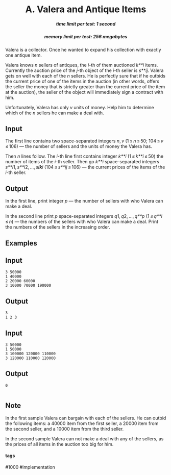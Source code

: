 <h1 style='text-align: center;'> A. Valera and Antique Items</h1>

<h5 style='text-align: center;'>time limit per test: 1 second</h5>
<h5 style='text-align: center;'>memory limit per test: 256 megabytes</h5>

Valera is a collector. Once he wanted to expand his collection with exactly one antique item.

Valera knows *n* sellers of antiques, the *i*-th of them auctioned *k**i* items. Currently the auction price of the *j*-th object of the *i*-th seller is *s**ij*. Valera gets on well with each of the *n* sellers. He is perfectly sure that if he outbids the current price of one of the items in the auction (in other words, offers the seller the money that is strictly greater than the current price of the item at the auction), the seller of the object will immediately sign a contract with him.

Unfortunately, Valera has only *v* units of money. Help him to determine which of the *n* sellers he can make a deal with.

## Input

The first line contains two space-separated integers *n*, *v* (1 ≤ *n* ≤ 50; 104 ≤ *v* ≤ 106) — the number of sellers and the units of money the Valera has.

Then *n* lines follow. The *i*-th line first contains integer *k**i* (1 ≤ *k**i* ≤ 50) the number of items of the *i*-th seller. Then go *k**i* space-separated integers *s**i*1, *s**i*2, ..., *s**ik**i* (104 ≤ *s**ij* ≤ 106) — the current prices of the items of the *i*-th seller. 

## Output

In the first line, print integer *p* — the number of sellers with who Valera can make a deal.

In the second line print *p* space-separated integers *q*1, *q*2, ..., *q**p* (1 ≤ *q**i* ≤ *n*) — the numbers of the sellers with who Valera can make a deal. Print the numbers of the sellers in the increasing order. 

## Examples

## Input


```
3 50000  
1 40000  
2 20000 60000  
3 10000 70000 190000  

```
## Output


```
3  
1 2 3  

```
## Input


```
3 50000  
1 50000  
3 100000 120000 110000  
3 120000 110000 120000  

```
## Output


```
0  
  

```
## Note

In the first sample Valera can bargain with each of the sellers. He can outbid the following items: a 40000 item from the first seller, a 20000 item from the second seller, and a 10000 item from the third seller.

In the second sample Valera can not make a deal with any of the sellers, as the prices of all items in the auction too big for him.



#### tags 

#1000 #implementation 